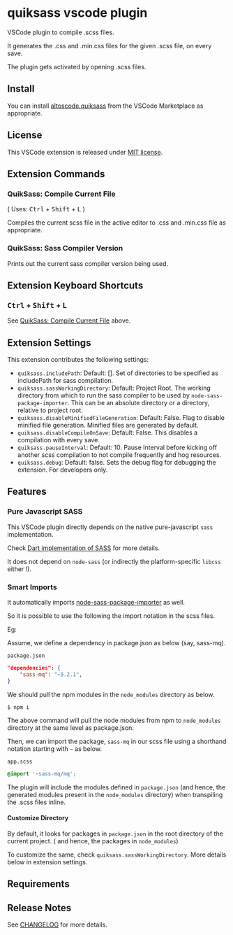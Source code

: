 # quiksass vscode plugin

VSCode plugin to compile .scss files.

It generates the .css and .min.css files for the given .scss file, on every save.

The plugin gets activated by opening .scss files.

## Install

You can install [altoscode.quiksass](https://marketplace.visualstudio.com/items?itemName=altoscode.quiksass) from the VSCode Marketplace as appropriate.

## License

This VSCode extension is released under [MIT license](LICENSE).


## Extension Commands

### QuikSass: Compile Current File

( Uses: <kbd>Ctrl</kbd> + <kbd>Shift</kbd> + <kbd>L</kbd> )

Compiles the current scss file in the active editor to .css and .min.css file as appropriate.

### QuikSass: Sass Compiler Version

Prints out the current sass compiler version being used.

## Extension Keyboard Shortcuts

### <kbd>Ctrl</kbd> + <kbd>Shift</kbd> + <kbd>L</kbd>

See [QuikSass: Compile Current File](#quiksass:-compile-current-file) above.


## Extension Settings

This extension contributes the following settings:

* `quiksass.includePath`: Default: []. Set of directories to be specified as includePath for sass compilation.
* `quiksass.sassWorkingDirectory`: Default: Project Root. The working directory from which to run the sass compiler to be used by `node-sass-package-importer`. This can be an absolute directory or a directory, relative to project root.
* `quiksass.disableMinifiedFileGeneration`: Default: False. Flag to disable minified file generation. Minified files are generated by default.
* `quiksass.disableCompileOnSave`: Default: False. This disables a compilation with every save.
* `quiksass.pauseInterval`: Default: 10. Pause Interval before kicking off another scss compilation to not compile frequently and hog resources.
* `quiksass.debug`: Default: false. Sets the debug flag for debugging the extension. For developers only.


## Features

### Pure Javascript SASS

This VSCode plugin directly depends on the native pure-javascript `sass` implementation.

Check [Dart implementation of SASS](https://sass-lang.com/dart-sass) for more details.

It does not depend on `node-sass` (or indirectly the platform-specific `libcss` either !).

### Smart Imports

It automatically imports [node-sass-package-importer](https://github.com/maoberlehner/node-sass-magic-importer/tree/master/packages/node-sass-package-importer) as well.


So it is possible to use the following the import notation in the scss files.


Eg:

Assume, we define a dependency in package.json as below (say, sass-mq).

`package.json`
```json
"dependencies": {
    "sass-mq": "~5.2.1",
}
```

We should pull the npm modules in the `node_modules` directory as below.

```
$ npm i
```
The above command will pull the node modules from npm to `node_modules` directory at the same level as package.json.

Then, we can import the package, `sass-mq` in our scss file using a shorthand notation starting with `~` as below.

`app.scss`
```scss
@import '~sass-mq/mq';
```

The plugin will include the modules defined in `package.json` (and hence, the generated modules present in the `node_modules` directory) when transpiling the .scss files inline.

#### Customize Directory

By default, it looks for packages in `package.json` in the root directory of the current project. ( and hence, the packages in `node_modules`)

To customize the same, check `quiksass.sassWorkingDirectory`. More details below in extension settings.


## Requirements



## Release Notes

See [CHANGELOG](CHANGELOG.md) for more details.
